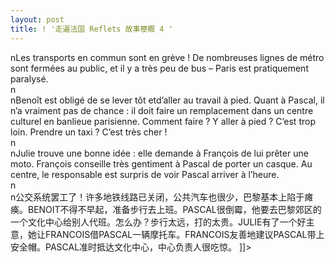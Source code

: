 ```yaml
---
layout: post
title: ! '走遍法国 Reflets 故事梗概 4 '
---
```


<p>nLes transports en commun sont en grève ! De nombreuses lignes de métro sont fermées au public, et il y a très peu de bus – Paris est pratiquement paralysé.<br />n<br />nBenoît est obligé de se lever tôt etd&#8217;aller au travail à pied. Quant à Pascal, il n&#8217;a vraiment pas de chance : il doit faire un remplacement dans un centre culturel en banlieue parisienne. Comment faire ? Y aller à pied ? C&#8217;est trop loin. Prendre un taxi ? C&#8217;est très cher ! <br />n<br />nJulie trouve une bonne idée : elle demande à François de lui prêter une moto. François conseille très gentiment à Pascal de porter un casque. Au centre, le responsable est surpris de voir Pascal arriver à l&#8217;heure.<br />n<br />n公交系统罢工了！许多地铁线路已关闭，公共汽车也很少，巴黎基本上陷于瘫痪。BENOIT不得不早起，准备步行去上班。PASCAL很倒霉，他要去巴黎郊区的一个文化中心给别人代班。怎么办？步行太远，打的太贵。JULIE有了一个好主意，她让FRANCOIS借PASCAL一辆摩托车。FRANCOIS友善地建议PASCAL带上安全帽。PASCAL准时抵达文化中心，中心负责人很吃惊。 ]]&gt;
</p>

